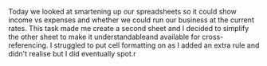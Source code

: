 Today we looked at smartening up our spreadsheets so it could show income vs expenses and whether we could run our business at the current rates. This task made me create a second sheet and I decided to simplify the other sheet to make it understandableand available for cross-referencing. I struggled to put cell formatting on as I added an extra rule and didn't realise but I did eventually spot.r
